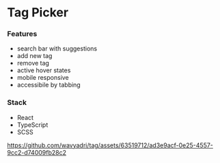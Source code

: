 # Tag Picker

### Features

- search bar with suggestions
- add new tag
- remove tag
- active hover states
- mobile responsive
- accessibile by tabbing

### Stack
- React
- TypeScript
- SCSS

https://github.com/wavyadri/tag/assets/63519712/ad3e9acf-0e25-4557-9cc2-d74009fb28c2



